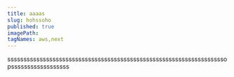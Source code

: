 ```yaml
---
title: aaaas
slug: hohssoho
published: true
imagePath: 
tagNames: aws,next
---
```

sssssssssssssssssssssssssssssssssssssssssssssssssssssssssssssssssssopssssssssssssssssss